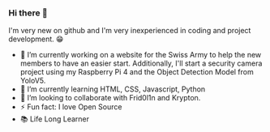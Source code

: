 ### Hi there 👋
I'm very new on github and I'm very inexperienced in coding and project development. 😁

- 🔭 I’m currently working on a website for the Swiss Army to help the new members to have an easier start. Additionally, I'll start a security camera project using my Raspberry Pi 4 and the Object Detection Model from YoloV5.
- 🌱 I’m currently learning HTML, CSS, Javascript, Python
- 👯 I’m looking to collaborate with Frid0l1n and Krypton.
- ⚡ Fun fact: I love Open Source
- 📚 Life Long Learner

